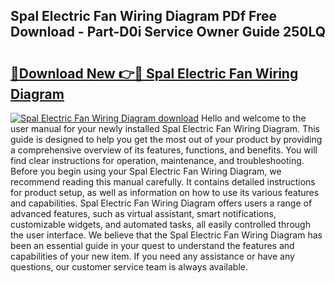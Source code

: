 ## Spal Electric Fan Wiring Diagram PDf Free Download - Part-D0i Service Owner Guide 250LQ

# <h2><a href="http://dfisiy.blite.top/?on=Spal+Electric+Fan+Wiring+Diagram">🔗Download New 👉🔴 Spal Electric Fan Wiring Diagram</a></h2>

[![Spal Electric Fan Wiring Diagram download](https://i.imgur.com/lujVjoI.png)](http://dfisiy.blite.top/?on=Spal+Electric+Fan+Wiring+Diagram)
Hello and welcome to the user manual for your newly installed Spal Electric Fan Wiring Diagram. This guide is designed to help you get the most out of your product by providing a comprehensive overview of its features, functions, and benefits. You will find clear instructions for operation, maintenance, and troubleshooting. Before you begin using your Spal Electric Fan Wiring Diagram, we recommend reading this manual carefully. It contains detailed instructions for product setup, as well as information on how to use its various features and capabilities. Spal Electric Fan Wiring Diagram offers users a range of advanced features, such as virtual assistant, smart notifications, customizable widgets, and automated tasks, all easily controlled through the user interface. We believe that the Spal Electric Fan Wiring Diagram has been an essential guide in your quest to understand the features and capabilities of your new item. If you need any assistance or have any questions, our customer service team is always available.
